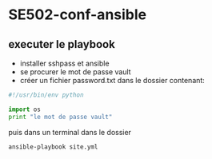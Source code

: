 # SE502-conf-ansible

## executer le playbook

- installer sshpass et ansible
- se procurer le mot de passe vault
- créer un fichier password.txt dans le dossier contenant:

```python
#!/usr/bin/env python

import os
print "le mot de passe vault"
```

puis dans un terminal dans le dossier
```bash
ansible-playbook site.yml
```
